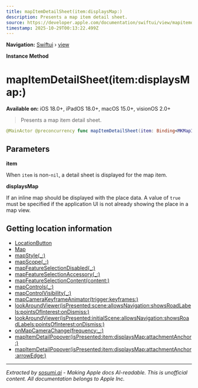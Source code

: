 ```yaml
---
title: mapItemDetailSheet(item:displaysMap:)
description: Presents a map item detail sheet.
source: https://developer.apple.com/documentation/swiftui/view/mapitemdetailsheet(item:displaysmap:)
timestamp: 2025-10-29T00:13:22.499Z
---
```


**Navigation:** [Swiftui](/documentation/swiftui) › [view](/documentation/swiftui/view)

**Instance Method**

# mapItemDetailSheet(item:displaysMap:)

**Available on:** iOS 18.0+, iPadOS 18.0+, macOS 15.0+, visionOS 2.0+

> Presents a map item detail sheet.

```swift
@MainActor @preconcurrency func mapItemDetailSheet(item: Binding<MKMapItem?>, displaysMap: Bool = true) -> some View
```

## Parameters

**item**

When `item` is non-`nil`, a detail sheet is displayed for the map item.



**displaysMap**

If an inline map should be displayed with the place data. A value of `true` must be specified if the application UI is not already showing the place in a map view.



## Getting location information

- [LocationButton](/documentation/CoreLocationUI/LocationButton)
- [Map](/documentation/MapKit/Map)
- [mapStyle(_:)](/documentation/swiftui/view/mapstyle(_:))
- [mapScope(_:)](/documentation/swiftui/view/mapscope(_:))
- [mapFeatureSelectionDisabled(_:)](/documentation/swiftui/view/mapfeatureselectiondisabled(_:))
- [mapFeatureSelectionAccessory(_:)](/documentation/swiftui/view/mapfeatureselectionaccessory(_:))
- [mapFeatureSelectionContent(content:)](/documentation/swiftui/view/mapfeatureselectioncontent(content:))
- [mapControls(_:)](/documentation/swiftui/view/mapcontrols(_:))
- [mapControlVisibility(_:)](/documentation/swiftui/view/mapcontrolvisibility(_:))
- [mapCameraKeyframeAnimator(trigger:keyframes:)](/documentation/swiftui/view/mapcamerakeyframeanimator(trigger:keyframes:))
- [lookAroundViewer(isPresented:scene:allowsNavigation:showsRoadLabels:pointsOfInterest:onDismiss:)](/documentation/swiftui/view/lookaroundviewer(ispresented:scene:allowsnavigation:showsroadlabels:pointsofinterest:ondismiss:))
- [lookAroundViewer(isPresented:initialScene:allowsNavigation:showsRoadLabels:pointsOfInterest:onDismiss:)](/documentation/swiftui/view/lookaroundviewer(ispresented:initialscene:allowsnavigation:showsroadlabels:pointsofinterest:ondismiss:))
- [onMapCameraChange(frequency:_:)](/documentation/swiftui/view/onmapcamerachange(frequency:_:))
- [mapItemDetailPopover(isPresented:item:displaysMap:attachmentAnchor:)](/documentation/swiftui/view/mapitemdetailpopover(ispresented:item:displaysmap:attachmentanchor:))
- [mapItemDetailPopover(isPresented:item:displaysMap:attachmentAnchor:arrowEdge:)](/documentation/swiftui/view/mapitemdetailpopover(ispresented:item:displaysmap:attachmentanchor:arrowedge:))

---

*Extracted by [sosumi.ai](https://sosumi.ai) - Making Apple docs AI-readable.*
*This is unofficial content. All documentation belongs to Apple Inc.*
